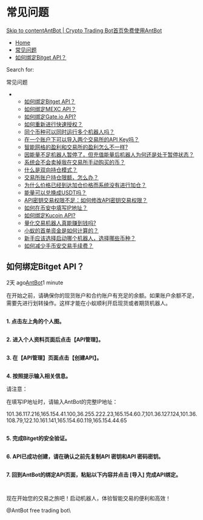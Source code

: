 # 常见问题

[Skip to content](https://www.antrade.io/guide/docs/cn/binding\_bitget/#content)[AntBot | Crypto Trading Bot](https://www.antrade.io/guide/docs/cn/)[首页](https://www.antrade.io/guide/docs/cn/)[免费使用AntBot](https://antrade.io/)

* [Home](https://www.antrade.io/guide/docs/cn)
* [常见问题](https://www.antrade.io/guide/docs/cn/cn-1dpg3cthijkng/)
* [如何绑定Bitget API？](https://www.antrade.io/guide/docs/cn/binding\_bitget/)

Search for:

常见问题

*
  * [如何绑定Bitget API？](https://www.antrade.io/guide/docs/cn/binding\_bitget/)
  * [如何绑定MEXC API？](https://www.antrade.io/guide/docs/cn/binding\_mexc/)
  * [如何绑定Gate.io API?](https://www.antrade.io/guide/docs/cn/binding\_gateio/)
  * [如何重新进行快速授权？](https://www.antrade.io/guide/docs/cn/quickly-reauthorize-binance/)
  * [同个币种可以同时运行多个机器人吗？](https://www.antrade.io/guide/docs/cn/one-crypto-run-multiple-bots/)
  * [在一个账户下可以导入两个交易所的API Key吗？](https://www.antrade.io/guide/docs/cn/two-api-keys-under-one-account/)
  * [智能网格的盈利和交易所的盈利怎么不一样?](https://www.antrade.io/guide/docs/cn/the-profit-difference-in-ai-grid-and-exchange/)
  * [因能量不足机器人暂停了，但充值能量后机器人为何还是处于暂停状态？](https://www.antrade.io/guide/docs/cn/bots-are-stopped-when-purchased-energy/)
  * [系统会不会卖掉我在交易所手动购买的币？](https://www.antrade.io/guide/docs/cn/will-antbot-sell-funds-i-bought/)
  * [什么是双向持仓模式？](https://www.antrade.io/guide/docs/cn/hedge-mode/)
  * [交易所账户持仓限额，怎么办？](https://www.antrade.io/guide/docs/cn/position-limit-of-exchange-account/)
  * [为什么价格已经到达加仓价格而系统没有进行加仓？](https://www.antrade.io/guide/docs/cn/why-is-position-not-added/)
  * [能量可以兑换成USDT吗？](https://www.antrade.io/guide/docs/cn/energy-exchange-usdt/)
  * [API密钥交易权限不足：如何修改API密钥交易权限？](https://www.antrade.io/guide/docs/cn/insufficient-api-trading-permissions/)
  * [如何在币安中填写IP地址？](https://www.antrade.io/guide/docs/cn/ip-address-of-binance/)
  * [如何绑定Kucoin API?](https://www.antrade.io/guide/docs/cn/binding\_kucoin/)
  * [量化交易机器人真能赚到钱吗?](https://www.antrade.io/guide/docs/cn/can-quantitative-trading-robots-really-make-money/)
  * [小蚁的首单资金是如何计算的？](https://www.antrade.io/guide/docs/cn/how-is-antbots-initial-positions-calculated/)
  * [新手应该选择启动哪个机器人，选择哪些币种？](https://www.antrade.io/guide/docs/cn/which-robot-should-a-novice-choose-to-start/)
  * [如何减少手币安交易手续费？](https://www.antrade.io/guide/docs/cn/reducing-trading-fees/)

## 如何绑定Bitget API？

2天 ago[AntBot](https://www.antrade.io/guide/docs/cn/author/antbot/)1 minute

在开始之前，请确保你的现货账户和合约账户有充足的余额。如果账户余额不足，需要先进行划转操作。这样才能在小蚁顺利开启现货或者期货机器人。

<figure><img src="https://www.antrade.io/guide/docs/cn/wp-content/uploads/2023/03/01.jpg" alt=""><figcaption></figcaption></figure>

**1. 点击左上角的个人图。**

<figure><img src="https://www.antrade.io/guide/docs/cn/wp-content/uploads/2023/03/1.jpg" alt=""><figcaption></figcaption></figure>

**2. 进入个人资料页面后点击【API管理】。**

<figure><img src="https://www.antrade.io/guide/docs/cn/wp-content/uploads/2023/03/2-1.jpg" alt=""><figcaption></figcaption></figure>

**3. 在【API管理】页面点击【创建API】。**

<figure><img src="https://www.antrade.io/guide/docs/cn/wp-content/uploads/2023/03/3.jpg" alt=""><figcaption></figcaption></figure>

**4. 按照提示输入相关信息。**

请注意：

在填写IP地址时，请输入AntBot的完整IP地址：

101.36.117.216,165.154.41.100,36.255.222.23,165.154.60.7,101.36.127.124,101.36.108.79,122.10.161.141,165.154.60.119,165.154.44.65

<figure><img src="https://www.antrade.io/guide/docs/cn/wp-content/uploads/2023/03/4.jpg" alt=""><figcaption></figcaption></figure>

**5. 完成Bitget的安全验证。**

<figure><img src="https://www.antrade.io/guide/docs/cn/wp-content/uploads/2023/03/5.jpg" alt=""><figcaption></figcaption></figure>

**6. API已成功创建，请在确认之前先复制API 密钥和API 密码密钥。**

<figure><img src="https://www.antrade.io/guide/docs/cn/wp-content/uploads/2023/03/6.png" alt=""><figcaption></figcaption></figure>

**7. 回到AntBot的绑定API页面，粘贴以下内容并点击 \[导入] 完成API绑定。**

<figure><img src="https://www.antrade.io/guide/docs/cn/wp-content/uploads/2023/03/7.jpg" alt=""><figcaption></figcaption></figure>

<figure><img src="https://www.antrade.io/guide/docs/cn/wp-content/uploads/2023/03/8.jpg" alt=""><figcaption></figcaption></figure>

现在开始您的交易之旅吧！启动机器人，体验智能交易的便利和高效！

@AntBot free trading bot\

